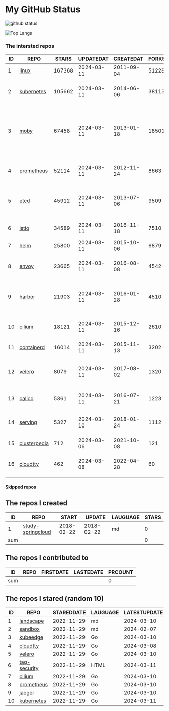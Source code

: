 # My GitHub Status

<img src="https://github-readme-stats-1.yihong0618.vercel.app/api?username=daoqingniu&show_icons=true&&&hide_title=true&count_private=true" alt="github status" />

![Top Langs](https://github-readme-stats-1.yihong0618.vercel.app/api/top-langs/?username=daoqingniu&layout=compact)

<!--START_SECTION:github_repos-->
### The intersted repos
| ID |                              REPO                               | STARS  | UPDATEDAT  | CREATEDAT  | FORKSCOUNT |                                                DESCRIPTIONS                                                |
|----|-----------------------------------------------------------------|--------|------------|------------|------------|------------------------------------------------------------------------------------------------------------|
|  1 | [linux](https://github.com/torvalds/linux)                      | 167368 | 2024-03-11 | 2011-09-04 |      51228 | Linux kernel source tree                                                                                   |
|  2 | [kubernetes](https://github.com/kubernetes/kubernetes)          | 105662 | 2024-03-11 | 2014-06-06 |      38113 | Production-Grade Container Scheduling and Management                                                       |
|  3 | [moby](https://github.com/moby/moby)                            |  67458 | 2024-03-11 | 2013-01-18 |      18501 | The Moby Project - a collaborative project for the container ecosystem to assemble container-based systems |
|  4 | [prometheus](https://github.com/prometheus/prometheus)          |  52114 | 2024-03-11 | 2012-11-24 |       8663 | The Prometheus monitoring system and time series database.                                                 |
|  5 | [etcd](https://github.com/etcd-io/etcd)                         |  45912 | 2024-03-11 | 2013-07-06 |       9509 | Distributed reliable key-value store for the most critical data of a distributed system                    |
|  6 | [istio](https://github.com/istio/istio)                         |  34589 | 2024-03-11 | 2016-11-18 |       7510 | Connect, secure, control, and observe services.                                                            |
|  7 | [helm](https://github.com/helm/helm)                            |  25800 | 2024-03-11 | 2015-10-06 |       6879 | The Kubernetes Package Manager                                                                             |
|  8 | [envoy](https://github.com/envoyproxy/envoy)                    |  23665 | 2024-03-11 | 2016-08-08 |       4542 | Cloud-native high-performance edge/middle/service proxy                                                    |
|  9 | [harbor](https://github.com/goharbor/harbor)                    |  21903 | 2024-03-11 | 2016-01-28 |       4510 | An open source trusted cloud native registry project that stores, signs, and scans content.                |
| 10 | [cilium](https://github.com/cilium/cilium)                      |  18121 | 2024-03-11 | 2015-12-16 |       2610 | eBPF-based Networking, Security, and Observability                                                         |
| 11 | [containerd](https://github.com/containerd/containerd)          |  16014 | 2024-03-11 | 2015-11-13 |       3202 | An open and reliable container runtime                                                                     |
| 12 | [velero](https://github.com/vmware-tanzu/velero)                |   8079 | 2024-03-11 | 2017-08-02 |       1320 | Backup and migrate Kubernetes applications and their persistent volumes                                    |
| 13 | [calico](https://github.com/projectcalico/calico)               |   5361 | 2024-03-11 | 2016-07-21 |       1223 | Cloud native networking and network security                                                               |
| 14 | [serving](https://github.com/knative/serving)                   |   5327 | 2024-03-10 | 2018-01-24 |       1112 | Kubernetes-based, scale-to-zero, request-driven compute                                                    |
| 15 | [clusterpedia](https://github.com/clusterpedia-io/clusterpedia) |    712 | 2024-03-06 | 2021-10-08 |        121 | The Encyclopedia of Kubernetes clusters                                                                    |
| 16 | [cloudtty](https://github.com/cloudtty/cloudtty)                |    462 | 2024-03-08 | 2022-04-28 |         60 | A Friendly Kubernetes CloudShell (Web Terminal) !                                                          |



#### Skipped repos
<!--END_SECTION:github_repos-->

<!--START_SECTION:my_github-->
## The repos I created
| ID  |                                 REPO                                 |   START    |   UPDATE   | LAUGUAGE | STARS |
|-----|----------------------------------------------------------------------|------------|------------|----------|-------|
|   1 | [study-springcloud](https://github.com/daoqingniu/study-springcloud) | 2018-02-22 | 2018-02-22 | md       |     0 |
| sum |                                                                      |            |            |          |     0 |

## The repos I contributed to
| ID  | REPO | FIRSTDATE | LASTEDATE | PRCOUNT |
|-----|------|-----------|-----------|---------|
| sum |      |           |           |       0 |

## The repos I stared (random 10)
| ID |                          REPO                          | STAREDDATE | LAUGUAGE | LATESTUPDATE |
|----|--------------------------------------------------------|------------|----------|--------------|
|  1 | [landscape](https://github.com/cncf/landscape)         | 2022-11-29 | md       | 2024-03-10   |
|  2 | [sandbox](https://github.com/cncf/sandbox)             | 2022-11-29 | md       | 2024-02-07   |
|  3 | [kubeedge](https://github.com/kubeedge/kubeedge)       | 2022-11-29 | Go       | 2024-03-10   |
|  4 | [cloudtty](https://github.com/cloudtty/cloudtty)       | 2022-11-29 | Go       | 2024-03-08   |
|  5 | [velero](https://github.com/vmware-tanzu/velero)       | 2022-11-29 | Go       | 2024-03-10   |
|  6 | [tag-security](https://github.com/cncf/tag-security)   | 2022-11-29 | HTML     | 2024-03-11   |
|  7 | [cilium](https://github.com/cilium/cilium)             | 2022-11-29 | Go       | 2024-03-10   |
|  8 | [prometheus](https://github.com/prometheus/prometheus) | 2022-11-29 | Go       | 2024-03-10   |
|  9 | [jaeger](https://github.com/jaegertracing/jaeger)      | 2022-11-29 | Go       | 2024-03-10   |
| 10 | [kubernetes](https://github.com/kubernetes/kubernetes) | 2022-11-29 | Go       | 2024-03-11   |

<!--END_SECTION:my_github-->
